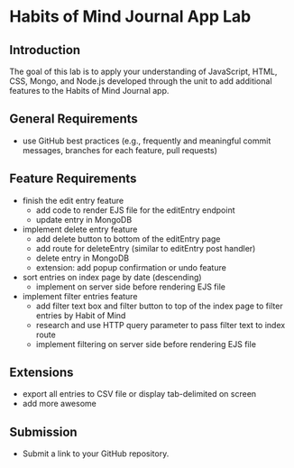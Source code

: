 # Habits of Mind Journal App Lab


## Introduction

The goal of this lab is to apply your understanding of JavaScript, HTML, CSS, Mongo, and Node.js developed through the unit to add additional features to the Habits of Mind Journal app.


## General Requirements



* use GitHub best practices (e.g., frequently and meaningful commit messages, branches for each feature, pull requests)


## Feature Requirements



* finish the edit entry feature
    * add code to render EJS file for the editEntry endpoint
    * update entry in MongoDB
* implement delete entry feature
    * add delete button to bottom of the editEntry page
    * add route for deleteEntry (similar to editEntry post handler)
    * delete entry in MongoDB
    * extension: add popup confirmation or undo feature
* sort entries on index page by date (descending)
    * implement on server side before rendering EJS file
* implement filter entries feature
    * add filter text box and filter button to top of the index page to filter entries by Habit of Mind
    * research and use HTTP query parameter to pass filter text to index route
    * implement filtering on server side before rendering EJS file


## Extensions



* export all entries to CSV file or display tab-delimited on screen
* add more awesome


## Submission



* Submit a link to your GitHub repository.